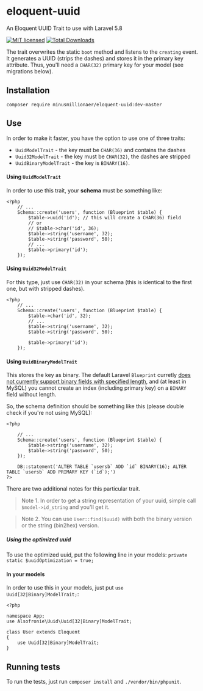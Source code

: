 # eloquent-uuid
An Eloquent UUID Trait to use with Laravel 5.8

[![MIT licensed](https://img.shields.io/badge/license-MIT-blue.svg)](https://raw.githubusercontent.com/hyperium/hyper/master/LICENSE)
[![Total Downloads](https://poser.pugx.org/alsofronie/eloquent-uuid/downloads)](https://packagist.org/packages/alsofronie/eloquent-uuid)

The trait overwrites the static `boot` method and listens to the `creating`
event. It generates a UUID (strips the dashes) and stores it in the primary
key attribute. Thus, you'll need a `CHAR(32)` primary key for your model
(see migrations below).

## Installation

    composer require minusmillionaer/eloquent-uuid:dev-master

## Use

In order to make it faster, you have the option to use one of three traits:

 - `UuidModelTrait` - the key must be `CHAR(36)` and contains the dashes
 - `Uuid32ModelTrait` - the key must be `CHAR(32)`, the dashes are stripped
 - `UuidBinaryModelTrait` - the key is `BINARY(16)`.

#### Using `UuidModelTrait`

In order to use this trait, your **schema** must be something like:

```
<?php
    // ...
    Schema::create('users', function (Blueprint $table) {
        $table->uuid('id');	// this will create a CHAR(36) field
        // or
        // $table->char('id', 36);
        $table->string('username', 32);
        $table->string('password', 50);
        // ...
        $table->primary('id');
    });
```

#### Using `Uuid32ModelTrait`

For this type, just use `CHAR(32)` in your schema (this is identical to the first one, but with stripped dashes).

```
<?php
    // ...
    Schema::create('users', function (Blueprint $table) {
        $table->char('id', 32);
        // ...
        $table->string('username', 32);
        $table->string('password', 50);

        $table->primary('id');
    });
```

#### Using `UuidBinaryModelTrait`

This stores the key as binary. The default Laravel `Blueprint` curretly
[does not currently support binary fields with specified length](https://github.com/laravel/framework/issues/1606),
and (at least in MySQL) you cannot create an index (including primary key) on a `BINARY` field without length.

So, the schema definition should be something like this (please double check if you're not using MySQL):

```
<?php

    // ...
    Schema::create('users', function (Blueprint $table) {
        $table->string('username', 32);
        $table->string('password', 50);
    });

    DB::statement('ALTER TABLE `usersb` ADD `id` BINARY(16); ALTER TABLE `usersb` ADD PRIMARY KEY (`id`);')
?>
```

There are two additional notes for this particular trait.

> Note 1. In order to get a string representation of your uuid, simple call `$model->id_string` and you'll get it.

> Note 2. You can use `User::find($uuid)` with both the binary version or the string (bin2hex) version.

##### Using the optimized uuid
To use the optimized uuid, put the following line in your models:
`private static $uuidOptimization = true;`

#### In your models

In order to use this in your models, just put `use Uuid[32|Binary]ModelTrait;`:

```
<?php

namespace App;
use Alsofronie\Uuid\Uuid[32|Binary]ModelTrait;

class User extends Eloquent
{
    use Uuid[32|Binary]ModelTrait;
}
```

## Running tests

To run the tests, just run `composer install` and `./vendor/bin/phpunit`.
